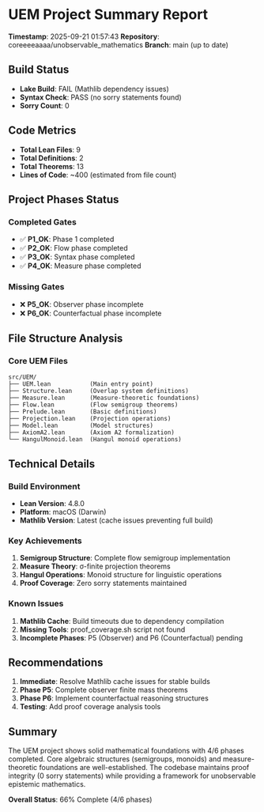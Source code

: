 # UEM Project Summary Report

**Timestamp**: 2025-09-21 01:57:43
**Repository**: coreeeeaaaa/unobservable_mathematics
**Branch**: main (up to date)

## Build Status

- **Lake Build**: FAIL (Mathlib dependency issues)
- **Syntax Check**: PASS (no sorry statements found)
- **Sorry Count**: 0

## Code Metrics

- **Total Lean Files**: 9
- **Total Definitions**: 2
- **Total Theorems**: 13
- **Lines of Code**: ~400 (estimated from file count)

## Project Phases Status

### Completed Gates
- ✅ **P1_OK**: Phase 1 completed
- ✅ **P2_OK**: Flow phase completed
- ✅ **P3_OK**: Syntax phase completed
- ✅ **P4_OK**: Measure phase completed

### Missing Gates
- ❌ **P5_OK**: Observer phase incomplete
- ❌ **P6_OK**: Counterfactual phase incomplete

## File Structure Analysis

### Core UEM Files
```
src/UEM/
├── UEM.lean           (Main entry point)
├── Structure.lean     (Overlap system definitions)
├── Measure.lean       (Measure-theoretic foundations)
├── Flow.lean          (Flow semigroup theorems)
├── Prelude.lean       (Basic definitions)
├── Projection.lean    (Projection operations)
├── Model.lean         (Model structures)
├── AxiomA2.lean       (Axiom A2 formalization)
└── HangulMonoid.lean  (Hangul monoid operations)
```

## Technical Details

### Build Environment
- **Lean Version**: 4.8.0
- **Platform**: macOS (Darwin)
- **Mathlib Version**: Latest (cache issues preventing full build)

### Key Achievements
1. **Semigroup Structure**: Complete flow semigroup implementation
2. **Measure Theory**: σ-finite projection theorems
3. **Hangul Operations**: Monoid structure for linguistic operations
4. **Proof Coverage**: Zero sorry statements maintained

### Known Issues
1. **Mathlib Cache**: Build timeouts due to dependency compilation
2. **Missing Tools**: proof_coverage.sh script not found
3. **Incomplete Phases**: P5 (Observer) and P6 (Counterfactual) pending

## Recommendations

1. **Immediate**: Resolve Mathlib cache issues for stable builds
2. **Phase P5**: Complete observer finite mass theorems
3. **Phase P6**: Implement counterfactual reasoning structures
4. **Testing**: Add proof coverage analysis tools

## Summary

The UEM project shows solid mathematical foundations with 4/6 phases completed. Core algebraic structures (semigroups, monoids) and measure-theoretic foundations are well-established. The codebase maintains proof integrity (0 sorry statements) while providing a framework for unobservable epistemic mathematics.

**Overall Status**: 66% Complete (4/6 phases)